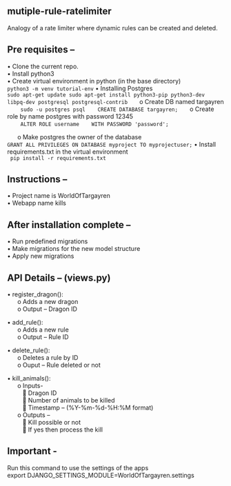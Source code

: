 ## mutiple-rule-ratelimiter
Analogy of a rate limiter where dynamic rules can be created and deleted.  

## Pre requisites –   
  •	Clone the current repo.  
  •	Install python3  
  •	Create virtual environment in python (in the base directory)  
     ```python3 -m venv tutorial-env```
  •	Installing Postgres   
     ```sudo apt-get update
        sudo apt-get install python3-pip python3-dev libpq-dev postgresql postgresql-contrib```
&nbsp;&nbsp;&nbsp;&nbsp;&nbsp;&nbsp;o	Create DB named targayren
&nbsp;&nbsp;&nbsp;&nbsp;&nbsp;&nbsp;``` sudo -u postgres psql   
                                        CREATE DATABASE targayren;```
&nbsp;&nbsp;&nbsp;&nbsp;&nbsp;&nbsp;o	Create role by name postgres with password 12345  
&nbsp;&nbsp;&nbsp;&nbsp;&nbsp;&nbsp;``` ALTER ROLE username   
                                        WITH PASSWORD 'password';```

&nbsp;&nbsp;&nbsp;&nbsp;&nbsp;&nbsp;o	Make postgres the owner of the database  
```GRANT ALL PRIVILEGES ON DATABASE myproject TO myprojectuser;```
  •	Install requirements.txt in the virtual environment  
  ``` pip install -r requirements.txt```

## Instructions – 
  •	Project name is WorldOfTargayren  
  •	Webapp name kills  

## After installation complete – 
  •	Run predefined migrations  
  •	Make migrations for the new model structure  
  •	Apply new migrations  

## API Details – (views.py)
  •	register_dragon():  
&nbsp;&nbsp;&nbsp;&nbsp;&nbsp;&nbsp;o	Adds a new dragon  
&nbsp;&nbsp;&nbsp;&nbsp;&nbsp;&nbsp;o	Output – Dragon ID  
   
  •	add_rule():  
&nbsp;&nbsp;&nbsp;&nbsp;&nbsp;&nbsp;o	Adds a new rule  
&nbsp;&nbsp;&nbsp;&nbsp;&nbsp;&nbsp;o	Output – Rule ID  
   
  •	delete_rule():  
&nbsp;&nbsp;&nbsp;&nbsp;&nbsp;&nbsp;o	Deletes a rule by ID  
&nbsp;&nbsp;&nbsp;&nbsp;&nbsp;&nbsp;o	Ouput – Rule deleted or not  
    
  •	kill_animals():  
&nbsp;&nbsp;&nbsp;&nbsp;&nbsp;&nbsp;o  Inputs-   
&nbsp;&nbsp;&nbsp;&nbsp;&nbsp;&nbsp;&nbsp;&nbsp;&nbsp;	Dragon ID  
&nbsp;&nbsp;&nbsp;&nbsp;&nbsp;&nbsp;&nbsp;&nbsp;&nbsp;	Number of animals to be killed  
&nbsp;&nbsp;&nbsp;&nbsp;&nbsp;&nbsp;&nbsp;&nbsp;&nbsp;	Timestamp – (%Y-%m-%d-%H:%M format)  
&nbsp;&nbsp;&nbsp;&nbsp;&nbsp;&nbsp;o	Outputs –   
&nbsp;&nbsp;&nbsp;&nbsp;&nbsp;&nbsp;&nbsp;&nbsp;&nbsp;	Kill possible or not  
&nbsp;&nbsp;&nbsp;&nbsp;&nbsp;&nbsp;&nbsp;&nbsp;&nbsp;	If yes then process the kill  


## Important -   
Run this command to use the settings of the apps  
export DJANGO_SETTINGS_MODULE=WorldOfTargayren.settings  
